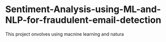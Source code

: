 # Sentiment-Analysis-using-ML-and-NLP-for-fraudulent-email-detection
This project onvolves using macnine learning and natura
